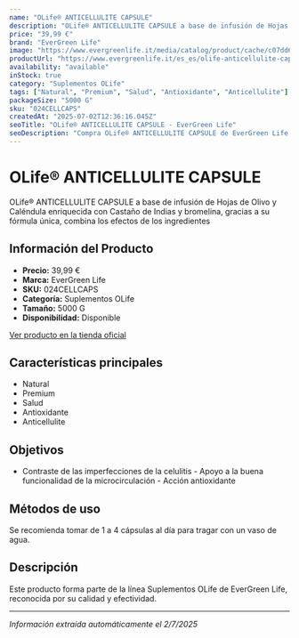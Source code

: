 ```yaml
---
name: "OLife® ANTICELLULITE CAPSULE"
description: "OLife® ANTICELLULITE CAPSULE a base de infusión de Hojas de Olivo y Caléndula enriquecida con Castaño de Indias y bromelina, gracias a su fórmula única, combina los efectos de los ingredientes"
price: "39,99 €"
brand: "EverGreen Life"
image: "https://www.evergreenlife.it/media/catalog/product/cache/c07dd61d864357977e19899508bed4cf/o/l/olife_anticellulite_boccetta_con_box_tappo_black.png"
productUrl: "https://www.evergreenlife.it/es_es/olife-anticellulite-capsule.html"
availability: "available"
inStock: true
category: "Suplementos OLife"
tags: ["Natural", "Premium", "Salud", "Antioxidante", "Anticellulite"]
packageSize: "5000 G"
sku: "024CELLCAPS"
createdAt: "2025-07-02T12:36:16.045Z"
seoTitle: "OLife® ANTICELLULITE CAPSULE - EverGreen Life"
seoDescription: "Compra OLife® ANTICELLULITE CAPSULE de EverGreen Life."
---
```


# OLife® ANTICELLULITE CAPSULE

OLife® ANTICELLULITE CAPSULE a base de infusión de Hojas de Olivo y Caléndula enriquecida con Castaño de Indias y bromelina, gracias a su fórmula única, combina los efectos de los ingredientes

## Información del Producto

- **Precio:** 39,99 €
- **Marca:** EverGreen Life
- **SKU:** 024CELLCAPS
- **Categoría:** Suplementos OLife
- **Tamaño:** 5000 G
- **Disponibilidad:** Disponible

[Ver producto en la tienda oficial](https://www.evergreenlife.it/es_es/olife-anticellulite-capsule.html)

## Características principales

- Natural
- Premium
- Salud
- Antioxidante
- Anticellulite


## Objetivos

- Contraste de las imperfecciones de la celulitis - Apoyo a la buena funcionalidad de la microcirculación - Acción antioxidante


## Métodos de uso

Se recomienda tomar de 1 a 4 cápsulas al día para tragar con un vaso de agua.


## Descripción

Este producto forma parte de la línea Suplementos OLife de EverGreen Life, reconocida por su calidad y efectividad.

---

*Información extraída automáticamente el 2/7/2025*
